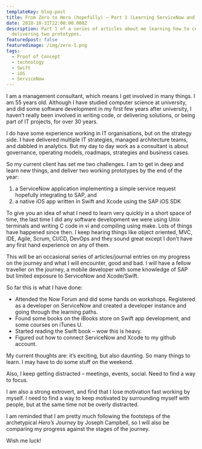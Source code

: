 ```yaml
---
templateKey: blog-post
title: From Zero to Hero (hopefully) – Part 1 (Learning ServiceNow and Xcode/Swift)
date: 2018-10-31T22:00:00.000Z
description: Part 1 of a series of articles about me learning how to code and
  delivering two prototypes.
featuredpost: false
featuredimage: /img/zero-1.png
tags:
  - Proof of Concept
  - technology
  - Swift
  - iOS
  - ServiceNow
---
```

I am a management consultant, which means I get involved in many things. I am 55 years old. Although I have studied computer science at university, and did some software development in my first few years after university, I haven’t really been involved in writing code, or delivering solutions, or being part of IT projects, for over 30 years.

I do have some experience working in IT organisations, but on the strategy side. I have delivered multiple IT strategies, managed architecture teams, and dabbled in analytics. But my day to day work as a consultant is about governance, operating models, roadmaps, strategies and business cases.

So my current client has set me two challenges. I am to get in deep and learn new things, and deliver two working prototypes by the end of the year:

1. a ServiceNow application implementing a simple service request hopefully integrating to SAP, and
2. a native iOS app written in Swift and Xcode using the SAP iOS SDK

To give you an idea of what I need to learn very quickly in a short space of time, the last time I did any software development we were using Unix terminals and writing C code in vi and compiling using make. Lots of things have happened since then. I keep hearing things like object oriented, MVC, IDE, Agile, Scrum, CI/CD, DevOps and they sound great except I don’t have any first hand experience on any of them.

This will be an occasional series of articles/journal entries on my progress on the journey and what I will encounter, good and bad. I will have a fellow traveller on the journey, a mobile developer with some knowledge of SAP but limited exposure to ServiceNow and Xcode/Swift.

So far this is what I have done:

* Attended the Now Forum and did some hands on workshops. Registered as a developer on ServiceNow and created a developer instance and going through the learning paths.
* Found some books on the iBooks store on Swift app development, and some courses on iTunes U.
* Started reading the Swift book – wow this is heavy.
* Figured out how to connect ServiceNow and Xcode to my github account.

My current thoughts are: it’s exciting, but also daunting. So many things to learn. I may have to do some stuff on the weekend.

Also, I keep getting distracted – meetings, events, social. Need to find a way to focus.

I am also a strong extrovert, and find that I lose motivation fast working by myself. I need to find a way to keep motivated by surrounding myself with people, but at the same time not be overly distracted.

I am reminded that I am pretty much following the footsteps of the archetypical *Hero’s Journey* by Joseph Campbell, so I will also be comparing my progress against the stages of the journey.

Wish me luck!